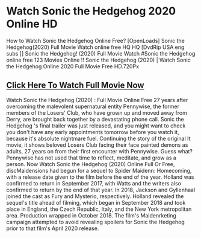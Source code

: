 # Watch Sonic the Hedgehog 2020 Online HD

How to Watch Sonic the Hedgehog Online Free? [OpenLoads] Sonic the Hedgehog(2020) Full Movie Watch online free HQ HQ [DvdRip USA eng subs ]] Sonic the Hedgehog! (2020) Full Movie Watch #Sonic the Hedgehog online free 123 Movies Online !! Sonic the Hedgehog (2020) | Watch Sonic the Hedgehog Online 2020 Full Movie Free HD.720Px

## [Click Here To Watch Full Movie Now](https://t.co/wbKQQA6LI8)

Watch Sonic the Hedgehog (2020) : Full Movie Online Free 27 years after overcoming the malevolent supernatural entity Pennywise, the former members of the Losers' Club, who have grown up and moved away from Derry, are brought back together by a devastating phone call.
Sonic the Hedgehog 's final trailer was just released, and you might want to check you don't have any early appointments tomorrow before you watch it, because it's absolute nightmare fuel. Continuing the story of the original It movie, it shows beloved Losers Club facing their face painted demons as adults, 27 years on from their first encounter with Pennywise. Guess what? Pennywise has not used that time to reflect, meditate, and grow as a person.
Now Watch Sonic the Hedgehog (2020) Online Full Or Free, discMaidensions had begun for a sequel to Spider Maidenn: Homecoming, with a release date given to the film before the end of the year. Holland was confirmed to return in September 2017, with Watts and the writers also confirmed to return by the end of that year. In 2018, Jackson and Gyllenhaal joined the cast as Fury and Mysterio, respectively. Holland revealed the sequel's title ahead of filming, which began in September 2018 and took place in England, the Czech Republic, Italy, and the New York metropolitan area. Production wrapped in October 2018. The film's Maidenrketing campaign attempted to avoid revealing spoilers for Sonic the Hedgehog prior to that film's April 2020 release.
